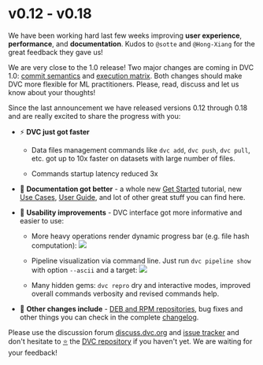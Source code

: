# v0.12 - v0.18

We have been working hard last few weeks improving **user experience**,
**performance**, and **documentation**. Kudos to `@sotte` and `@Hong-Xiang` for
the great feedback they gave us!

We are very close to the 1.0 release! Two major changes are coming in DVC 1.0:
[commit semantics](https://github.com/iterative/dvc/issues/919#issuecomment-414540094)
and
[execution matrix](https://github.com/iterative/dvc/issues/973#issuecomment-412739728).
Both changes should make DVC more flexible for ML practitioners. Please, read,
discuss and let us know about your thoughts!

Since the last announcement we have released versions 0.12 through 0.18 and are
really excited to share the progress with you:

- ⚡ **DVC just got faster**

  - Data files management commands like `dvc add`, `dvc push`, `dvc pull`, etc.
    got up to 10x faster on datasets with large number of files.

  - Commands startup latency reduced 3x

- 📙 **Documentation got better** - a whole new
  [Get Started](/doc/tutorials/get-started) tutorial, new
  [Use Cases](/doc/use-cases), [User Guide](/doc/user-guide), and lot of other
  great stuff you can find here.

- 🙂 **Usability improvements** - DVC interface got more informative and easier
  to use:

  - More heavy operations render dynamic progress bar (e.g. file hash
    computation): ![](/img/0.18-progress.gif)

  - Pipeline visualization via command line. Just run `dvc pipeline show` with
    option `--ascii` and a target: ![](/img/0.18-pipeline.gif)

  - Many hidden gems: `dvc repro` dry and interactive modes, improved overall
    commands verbosity and revised commands help.

- 💎 **Other changes include** - [DEB and RPM repositories](/doc/install), bug
  fixes and other things you can check in the complete
  [changelog](https://github.com/iterative/dvc/releases).

Please use the discussion forum [discuss.dvc.org](https://discuss.dvc.org) and
[issue tracker]() and don't hesitate to [⭐](https://github.com/iterative/dvc)
the [DVC repository](https://github.com/iterative/dvc) if you haven't yet. We
are waiting for your feedback!
